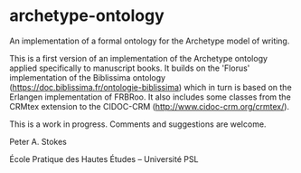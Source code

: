 # archetype-ontology
An implementation of a formal ontology for the Archetype model of writing.

This is a first version of an implementation of the Archetype ontology applied specifically to manuscript books. It builds on the 'Florus' implementation of the Biblissima ontology (https://doc.biblissima.fr/ontologie-biblissima) which in turn is based on the Erlangen implementation of FRBRoo. It also includes some classes from the CRMtex extension to the CIDOC-CRM (http://www.cidoc-crm.org/crmtex/).

This is a work in progress. Comments and suggestions are welcome.

Peter A. Stokes

École Pratique des Hautes Études – Université PSL
